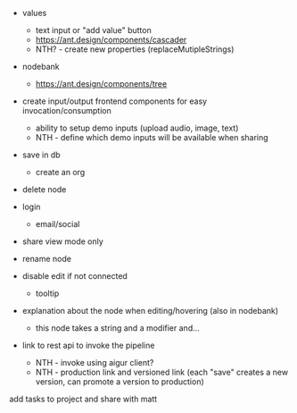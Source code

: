 - values
  - text input or "add value" button
  - https://ant.design/components/cascader
  - NTH? - create new properties (replaceMutipleStrings)
- nodebank
  - https://ant.design/components/tree
- create input/output frontend components for easy invocation/consumption
  - ability to setup demo inputs (upload audio, image, text)
  - NTH - define which demo inputs will be available when sharing
- save in db
  - create an org
- delete node
- login

  - email/social

- share view mode only
- rename node
- disable edit if not connected
  - tooltip
- explanation about the node when editing/hovering (also in nodebank)
  - this node takes a string and a modifier and...
- link to rest api to invoke the pipeline
  - NTH - invoke using aigur client?
  - NTH - production link and versioned link (each "save" creates a new version, can promote a version to production)

add tasks to project and share with matt

